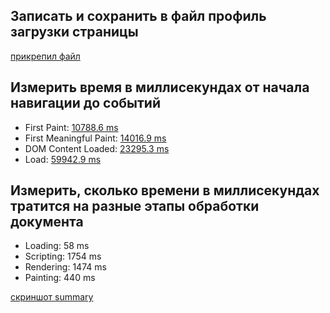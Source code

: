 ## Записать и сохранить в файл профиль загрузки страницы
    
[прикрепил файл](./Profile-20190929T211301)

## Измерить время в миллисекундах от начала навигации до событий 

* First Paint: [10788.6 ms](./first-paint.png) 
* First Meaningful Paint: [14016.9 ms](./first-meaningful-paint.png)
* DOM Content Loaded: [23295.3 ms](./dom-content-loaded.png)
* Load: [59942.9 ms](./load.png)

## Измерить, сколько времени в миллисекундах тратится на разные этапы обработки документа

* Loading: 58 ms
* Scripting: 1754 ms
* Rendering: 1474 ms
* Painting: 440 ms

[скриншот summary](./summary.png)
